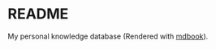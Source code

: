 # README

My personal knowledge database (Rendered with [mdbook](https://github.com/rust-lang/mdbook)).
